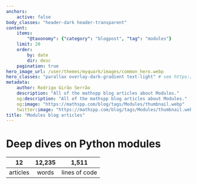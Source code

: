```yaml
---
anchors:
    active: false
body_classes: "header-dark header-transparent"
content:
    items:
        "@taxonomy": {"category": "blogpost", "tag": "modules"}
    limit: 20
    order:
        by: date
        dir: desc
    pagination: true
hero_image_url: /user/themes/myquark/images/common_hero.webp
hero_classes: "parallax overlay-dark-gradient text-light" # see https://demo.getgrav.org/blog-skeleton/blog/hero-classes
metadata:
    author: Rodrigo Girão Serrão
    description: "All of the mathspp blog articles about Modules."
    og:description: "All of the mathspp blog articles about Modules."
    og:image: "https://mathspp.com/blog/tags/Modules/thumbnail.webp"
    twitter:image: "https://mathspp.com/blog/tags/Modules/thumbnail.webp"
title: "Modules blog articles"
---
```



# Deep dives on Python modules


<table class="stats-table">
    <thead>
        <tr>
            <th style="text-align: center;">12</th>
            <th style="text-align: center;">12,235</th>
            <th style="text-align: center;">1,511</th>
        </tr>
    </thead>
    <tbody>
        <tr>
            <td style="text-align: center;">articles</td>
            <td style="text-align: center;">words</td>
            <td style="text-align: center;">lines of code</td>
        </tr>
    </tbody>
</table>